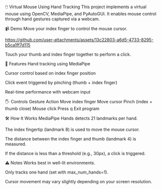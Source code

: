 
🖱️ Virtual Mouse Using Hand Tracking
This project implements a virtual mouse using OpenCV, MediaPipe, and PyAutoGUI. It enables mouse control through hand gestures captured via a webcam.

📹 Demo
Move your index finger to control the mouse cursor.


https://github.com/user-attachments/assets/13c22803-a6d5-4733-8295-b5ca1ff7d115


Touch your thumb and index finger together to perform a click.



🔧 Features
Hand tracking using MediaPipe

Cursor control based on index finger position

Click event triggered by pinching (thumb + index finger)

Real-time performance with webcam input

🖐️ Controls
Gesture	Action
Move index finger	Move cursor
Pinch (index + thumb close)	Mouse click
Press q	Exit program

🛠️ How It Works
MediaPipe Hands detects 21 landmarks per hand.

The index fingertip (landmark 8) is used to move the mouse cursor.

The distance between the index finger and thumb (landmark 4) is measured.

If the distance is less than a threshold (e.g., 30px), a click is triggered.

⚠️ Notes
Works best in well-lit environments.

Only tracks one hand (set with max_num_hands=1).

Cursor movement may vary slightly depending on your screen resolution.
